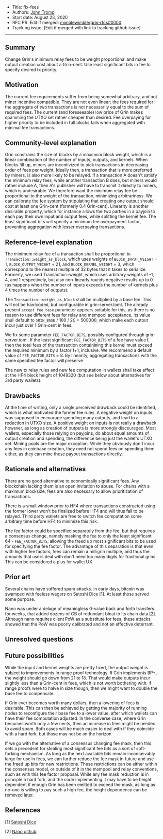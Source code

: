 - Title: fix-fees
- Authors: [John Tromp](mailto:john.tromp@gmail.com)
- Start date: August 23, 2020
- RFC PR: Edit if merged: [mimblewimble/grin-rfcs#0000](https://github.com/mimblewimble/grin-rfcs/pull/0000)
- Tracking issue: [Edit if merged with link to tracking github issue]

---

## Summary
[summary]: #summary

Change Grin's minimum relay fees to be weight proportional and make output creation cost about a Grin-cent.
Use least significant bits in fee to specify desired tx priority.

## Motivation
[motivation]: #motivation

The current fee requirements suffer from being somewhat arbitrary, and not miner incentive compatible.
They are not even linear; the fees required for the aggregate of two transactions is not necessarily equal to the sum
of required fees.
The current (and foreseeable) low price of Grin makes spamming the UTXO set rather cheaper than desired.
Fee overpaying for higher priority to be included in full blocks fails when aggregated with minimal fee transactions.

## Community-level explanation
[community-level-explanation]: #community-level-explanation

Grin constrains the size of blocks by a maximum block weight, which is a linear combination of the number of inputs, outputs, and kernels.
When blocks fill up, miners are incentivized to pick transactions in decreasing order of fees per weight.
Ideally then, a transaction that is more preferred by miners, is also more likely to be relayed.
If a transaction A doesn't satisfy the minimum relay fees, while another transaction B does, but miners would rather include A,
then A's publisher will have to transmit it directly to miners, which is undesirable.
We therefore want the minimum relay fee be proportional to the weight of the transaction, minimizing arbitrariness.
We can calibrate the fee system by stipulating that creating one output should cost at least one Grin-cent (formerly 0.4 Grin-cent).
Linearity is another desirable property, which for instance allows the two parties in a payjoin to each pay their own input and output fees,
while splitting the kernel fee.
The least significant bits will specify a minimum fee overpayment factor, preventing aggregation with lesser overpaying transactions.

## Reference-level explanation
[reference-level-explanation]: #reference-level-explanation

The minimum relay fee of a transaction shall be proportional to `Transaction::weight_as_block`,
which uses weights of `BLOCK_INPUT_WEIGHT` = 1, `BLOCK_OUTPUT_WEIGHT` = 21, and `BLOCK_KERNEL_WEIGHT` = 3,
which correspond to the nearest multiple of 32 bytes that it takes to serialize.
Formerly, we used Transaction::weight,
which uses arbitrary weights of -1, 4, and 1 respectively, but also non-linearly rounds negative results up to 0
(as happens when the number of inputs exceeds the number of kernels plus 4 times the number of outputs).

The `Transaction::weight_as_block` shall be multiplied by a base fee.
This will not be hardcoded, but configurable in grin-server.toml.
The already present `accept_fee_base` parameter appears suitable for this, as
there is no reason to use different fees for relay and mempool acceptance. Its
value shall default to `GRIN_BASE` / 100 / 20 = 500000, which make each output
incur just over 1 Grin-cent in fees.

We fix some parameter `FEE_FACTOR_BITS`, possibly configured through
grin-server.toml. If the least significant `FEE_FACTOR_BITS` of a fee have
value f, then the total fees of the transaction containining this kernel must
exceed the required minimum by a factor f+1, inclusive.
We recommend a default value of `FEE_FACTOR_BITS` = 8.
By linearity, aggregating transactions with the same specified fee factor will preserve 

The new tx relay rules and new fee computation in wallets shall take effect at
the HF4 block height of 1048320 (but see below about alternatives for 3rd party
wallets).

## Drawbacks
[drawbacks]: #drawbacks

At the time of writing, only a single perceived drawback could be identified, which is what motivated the former fee rules.
A negative weight on inputs was supposed to encourage spending many outputs, and lead to a reduction in UTXO size.
A positive weight on inputs is not really a drawback however, as long as creation of outputs is more strongly discouraged.
Most wallets, especially those relying on payjoins, do about equal amounts of output creation and spending,
the difference being just the wallet's UTXO set. 
Mining pools are the major exception. While they obviously don't incur any fees in coinbase creation, they need not
spend fees on spending them either, as they can mine these payout transactions directly.

## Rationale and alternatives
[rationale-and-alternatives]: #rationale-and-alternatives

There are no good alternative to economically significant fees. Any blockchain lacking them is an open invitation to abuse.
For chains with a maximum blocksize, fees are also necessary to allow prioritization of transactions.

There is a small window prior to HF4 where transactions constructed using the former lower won't be finalized before HF4 and will thus fail to be relayed. Third party wallets are free to switch fee computation some arbitrary time before HF4 to minimize this risk.

The fee factor could be specified separately from the fee, but that requires a consensus change, namely masking the fee
to only the least significant 64 - `FEE_FACTOR_BITS`, allowing the 
freed up most significant bits to be used for specifying the fee factor.
The advantage of this separation is that even with higher fee factors, fees can remain a milligrin multiple,
and thus the amounts that users deal with don't need too many digits for fractional grins.
This can be considered a plus for wallet UX.

## Prior art
Several chains have suffered spam attacks. In early days, bitcoin was swamped with feeless wagers on Satoshi Dice [1].
At least those served some purpose.

Nano was under a deluge of meaningless 0-value back and forth transfers for weeks,
that added dozens of GB of redundant bloat to its chain data [2]. Although nano requires client PoW as a substitute for fees,
these attacks showed that the PoW was poorly calibrated and not an effective deterrant.


## Unresolved questions
[unresolved-questions]: #unresolved-questions

## Future possibilities
[future-possibilities]: #future-possibilities

While the input and kernel weights are pretty fixed, the output weight is subject to improvements in range proof technology.
If Grin implements BP+, the weight should go down from 21 to 18. That would make outputs incur slightly less than a Grin-cent in fees,
which is not worth bothering with. If range proofs were to halve in size though, then we might want to double the base fee to compensate.

If Grin ever becomes worth many dollars, then a lowering of fees is desirable.
This can then be achieved by getting the majority of running nodes to reconfigure their base fee to a lower value,
after which wallets can have their fee computation adjusted.
In the converse case, where Grin becomes worth only a few cents, then an increase in fees might be needed to avoid spam.
Both cases will be much easier to deal with if they coincide with a hard fork, but those may not be on the horizon.

If we go with the alternative of a consensus changing fee mask, then this sets a precedent for stealing most significant fee bits as a sort of soft-forking mechanism. As long as the next available bits remain inconceivably large for use in fees, we can further reduce the fee mask in future and use the freed up bits for new restrictions. These restrictions can be either within the consensus model, or outside of it in the mempool and relay conventions, such as with this fee factor proposal.
While any fee mask reduction is in principle a hard fork, and the code implementing it may have to be height dependent if enough Grin has been emitted to exceed the mask, as long as no-one is willing to pay such a high fee, the height dependency can be removed later.


## References
[references]: #references

[1] [Satoshi Dice](https://en.bitcoin.it/wiki/Satoshi_Dice)

[2] [Nano github](https://github.com/nanocurrency/nano-node/issues/1883)
